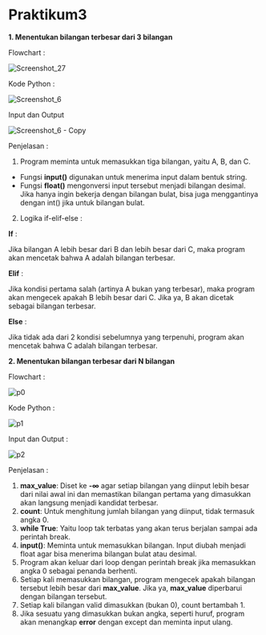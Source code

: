 # Praktikum3
**1. Menentukan bilangan terbesar dari 3 bilangan**

Flowchart :

![Screenshot_27](https://github.com/user-attachments/assets/da17e788-fc53-4a98-a90e-ee0a6867a6f7)

Kode Python :

![Screenshot_6](https://github.com/user-attachments/assets/b7c7ccd4-4b98-4495-8d34-0bbb9a9ed9c9)

Input dan Output

![Screenshot_6 - Copy](https://github.com/user-attachments/assets/acad19e5-2e53-410a-9b91-e36928dbd365)

Penjelasan :
1. Program meminta untuk memasukkan tiga bilangan, yaitu A, B, dan C.
- Fungsi **input()** digunakan untuk menerima input dalam bentuk string.
- Fungsi **float()** mengonversi input tersebut menjadi bilangan desimal. Jika hanya ingin bekerja dengan bilangan bulat, bisa juga menggantinya dengan int() jika untuk bilangan bulat.

2. Logika if-elif-else :

**If** :

  Jika bilangan A lebih besar dari B dan lebih besar dari C, maka program akan mencetak bahwa A adalah bilangan terbesar.
  
**Elif** :

  Jika kondisi pertama salah (artinya A bukan yang terbesar), maka program akan mengecek apakah B lebih besar dari C. Jika ya, B akan dicetak sebagai bilangan terbesar.
  
**Else** :

  Jika tidak ada dari 2 kondisi sebelumnya yang terpenuhi, program akan mencetak bahwa C adalah bilangan terbesar.


**2. Menentukan bilangan terbesar dari N bilangan** 

Flowchart :

![p0](https://github.com/user-attachments/assets/3abdf689-1d78-4229-bf2e-7a4dd6d2eb2b)

Kode Python :

![p1](https://github.com/user-attachments/assets/368eb8e0-21fc-4b6a-91f1-c7cdf99d379f)

Input dan Output :

![p2](https://github.com/user-attachments/assets/22fdc3f0-c430-47f5-8a04-7940bd7d0660)

Penjelasan :
1. **max_value**: Diset ke **-∞** agar setiap bilangan yang diinput lebih besar dari nilai awal ini dan memastikan bilangan pertama yang dimasukkan akan langsung menjadi kandidat terbesar.
2. **count**: Untuk menghitung jumlah bilangan yang diinput, tidak termasuk angka 0.
3. **while True**: Yaitu  loop tak terbatas yang akan terus berjalan sampai ada perintah break.
4. **input()**: Meminta untuk memasukkan bilangan. Input diubah menjadi float agar bisa menerima bilangan bulat atau desimal.
5. Program akan keluar dari loop dengan perintah break jika memasukkan angka 0 sebagai penanda berhenti.
6. Setiap kali memasukkan bilangan, program mengecek apakah bilangan tersebut lebih besar dari **max_value**. Jika ya, **max_value** diperbarui dengan bilangan tersebut.
7. Setiap kali bilangan valid dimasukkan (bukan 0), count bertambah 1.
8. Jika sesuatu yang dimasukkan bukan angka, seperti huruf, program akan menangkap **error** dengan except dan meminta input ulang.

